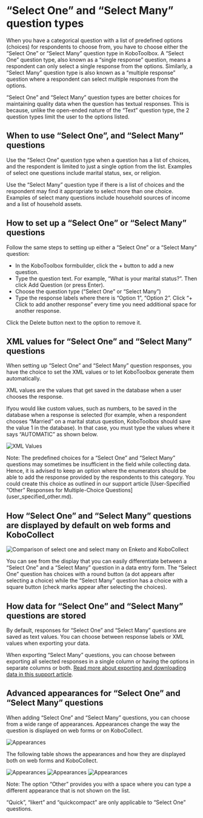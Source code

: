 # “Select One” and “Select Many” question types

When you have a categorical question with a list of predefined options (choices)
for respondents to choose from, you have to choose either the “Select One” or
“Select Many” question type in KoboToolbox. A “Select One” question type, also
known as a “single response” question, means a respondent can only select a
single response from the options. Similarly, a “Select Many” question type is
also known as a “multiple response” question where a respondent can select
multiple responses from the options.

“Select One” and “Select Many” question types are better choices for maintaining
quality data when the question has textual responses. This is because, unlike
the open-ended nature of the “Text” question type, the 2 question types limit
the user to the options listed.

## When to use “Select One”, and “Select Many” questions

Use the “Select One” question type when a question has a list of choices, and
the respondent is limited to just a single option from the list. Examples of
select one questions include marital status, sex, or religion.

Use the “Select Many” question type if there is a list of choices and the
respondent may find it appropriate to select more than one choice. Examples of
select many questions include household sources of income and a list of
household assets.

## How to set up a “Select One” or “Select Many” questions

Follow the same steps to setting up either a “Select One” or a “Select Many”
question:

-   In the KoboToolbox formbuilder, click the + button to add a new question.
-   Type the question text. For example, “What is your marital status?”. Then
    click Add Question (or press Enter).
-   Choose the question type (“Select One” or “Select Many”)
-   Type the response labels where there is “Option 1”, “Option 2”. Click “+
    Click to add another response” every time you need additional space for
    another response.

Click the <i class="k-icon k-icon-trash"></i> Delete button next to the option
to remove it.

## XML values for “Select One” and “Select Many” questions

When setting up “Select One” and “Select Many” question responses, you have the
choice to set the XML values or to let KoboToolbox generate them automatically.

XML values are the values that get saved in the database when a user chooses the
response.

Ifyou would like custom values, such as numbers, to be saved in the database
when a response is selected (for example, when a respondent chooses “Married” on
a marital status question, KoboToolbox should save the value 1 in the database).
In that case, you must type the values where it says “AUTOMATIC” as shown below.

![XML Values](/images/select_one_and_select_many/xml_values.png)

<section class="note">
  Note: The predefined choices for a “Select One” and “Select Many” questions
  may sometimes be insufficient in the field while collecting data. Hence, it is
  advised to keep an option where the enumerators should be able to add the
  response provided by the respondents to this category. You could create this
  choice as outlined in our support article [User-Specified “Other” Responses
  for Multiple-Choice Questions](user_specified_other.md).
</section>
	
## How “Select One” and “Select Many” questions are displayed by default on web forms and KoboCollect

![Comparison of select one and select many on Enketo and KoboCollect](/images/select_one_and_select_many/select_one_select_many_comparison.png)

You can see from the display that you can easily differentiate between a “Select
One” and a “Select Many” question in a data entry form. The “Select One”
question has choices with a round button (a dot appears after selecting a
choice) while the “Select Many” question has a choice with a square button
(check marks appear after selecting the choices).

## How data for “Select One” and “Select Many” questions are stored

By default, responses for “Select One” and “Select Many” questions are saved as
text values. You can choose between response labels or XML values when exporting
your data.

When exporting “Select Many” questions, you can choose between exporting all
selected responses in a single column or having the options in separate columns
or both.
[Read more about exporting and downloading data in this support article](https://support.kobotoolbox.org/export_download.html).

## Advanced appearances for “Select One” and “Select Many” questions

When adding “Select One” and “Select Many” questions, you can choose from a wide
range of appearances. Appearances change the way the question is displayed on
web forms or on KoboCollect.

![Appearances](/images/select_one_and_select_many/appearances.png)

The following table shows the appearances and how they are displayed both on web
forms and KoboCollect.

![Appearances](/images/select_one_and_select_many/select_one_select_many_appearances_1.png)
![Appearances](/images/select_one_and_select_many/select_one_select_many_appearances_2.png)
![Appearances](/images/select_one_and_select_many/select_one_select_many_appearances_3.png)

<section class="note">
  <p>
    Note: The option “Other” provides you with a space where you can type a
    different appearance that is not shown on the list.
  </p>

  <p>
    “Quick”, “likert” and “quickcompact” are only applicable to “Select One”
    questions.
  </p>
</section>
